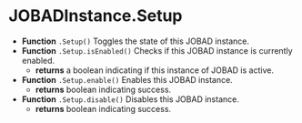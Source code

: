 # JOBADInstance.Setup
* **Function** `.Setup()` Toggles the state of this JOBAD instance. 
* **Function** `.Setup.isEnabled()` Checks if this JOBAD instance is currently enabled. 
	* **returns** a boolean indicating if this instance of JOBAD is active. 
* **Function** `.Setup.enable()` Enables this JOBAD instance. 
	* **returns** boolean indicating success. 
* **Function** `.Setup.disable()` Disables this JOBAD instance. 
	* **returns** boolean indicating success. 
